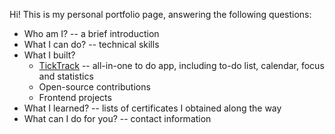 Hi! This is my personal portfolio page, answering the following questions:

- Who am I? -- a brief introduction
- What I can do? -- technical skills
- What I built?
  - [TickTrack](https://ticktrack.onrender.com/) -- all-in-one to do app, including to-do list, calendar, focus and statistics
  - Open-source contributions
  - Frontend projects
- What I learned? -- lists of certificates I obtained along the way
- What can I do for you? -- contact information

